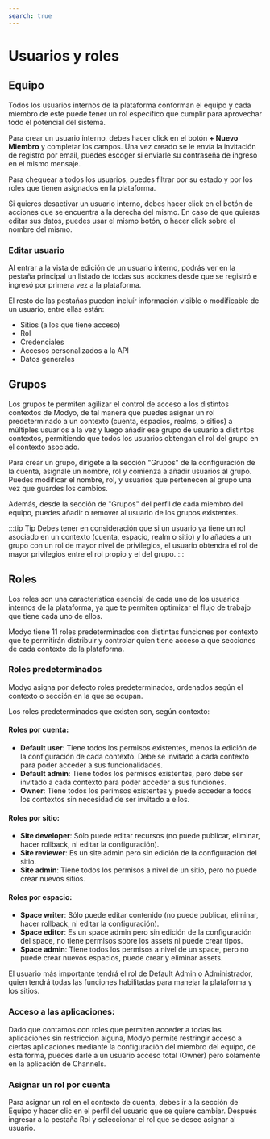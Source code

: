 ```yaml
---
search: true
---
```


# Usuarios y roles

## Equipo

Todos los usuarios internos de la plataforma conforman el equipo y cada miembro de este puede tener un rol específico que cumplir para aprovechar todo el potencial del sistema.

Para crear un usuario interno, debes hacer click en el botón **+ Nuevo Miembro** y completar los campos. Una vez creado se le envía la invitación de registro por email, puedes escoger si enviarle su contraseña de ingreso en el mismo mensaje.

Para chequear a todos los usuarios, puedes filtrar por su estado y por los roles que tienen asignados en la plataforma.

Si quieres desactivar un usuario interno, debes hacer click en el botón de acciones que se encuentra a la derecha del mismo. En caso de que quieras editar sus datos, puedes usar el mismo botón, o hacer click sobre el nombre del mismo.

### Editar usuario

Al entrar a la vista de edición de un usuario interno, podrás ver en la pestaña principal un listado de todas sus acciones desde que se registró e ingresó por primera vez a la plataforma.

El resto de las pestañas pueden incluír información visible o modificable de un usuario, entre ellas están:

- Sitios (a los que tiene acceso)
- Rol
- Credenciales
- Accesos personalizados a la API
- Datos generales

## Grupos

Los grupos te permiten agilizar el control de acceso a los distintos contextos de Modyo, de tal manera que puedes asignar un rol predeterminado a un contexto (cuenta, espacios, realms, o sitios) a múltiples usuarios a la vez y luego añadir ese grupo de usuario a distintos contextos, permitiendo que todos los usuarios obtengan el rol del grupo en el contexto asociado.

Para crear un grupo, dirígete a la sección "Grupos" de la configuración de la cuenta, asígnale un nombre, rol y comienza a añadir usuarios al grupo. Puedes modificar el nombre, rol, y usuarios que pertenecen al grupo una vez que guardes los cambios.

Además, desde la sección de "Grupos" del perfil de cada miembro del equipo, puedes añadir o remover al usuario de los grupos existentes.

:::tip Tip
Debes tener en consideración que si un usuario ya tiene un rol asociado en un contexto (cuenta, espacio, realm o sitio) y lo añades a un grupo con un rol de mayor nivel de privilegios, el usuario obtendra el rol de mayor privilegios entre el rol propio y el del grupo.
:::

## Roles

Los roles son una característica esencial de cada uno de los usuarios internos de la plataforma, ya que te permiten optimizar el flujo de trabajo que tiene cada uno de ellos.

Modyo tiene 11 roles predeterminados con distintas funciones por contexto que te permitirán distribuir y controlar quien tiene acceso a que secciones de cada contexto de la plataforma.

### Roles predeterminados

Modyo asigna por defecto roles predeterminados, ordenados según el contexto o sección en la que se ocupan.

Los roles predeterminados que existen son, según contexto:

#### Roles por cuenta:

- **Default user**: Tiene todos los permisos existentes, menos la edición de la configuración de cada contexto. Debe se invitado a cada contexto para poder acceder a sus funcionalidades.
- **Default admin**: Tiene todos los permisos existentes, pero debe ser invitado a cada contexto para poder acceder a sus funciones.
- **Owner**: Tiene todos los perimsos existentes y puede acceder a todos los contextos sin necesidad de ser invitado a ellos.

#### Roles por sitio:

- **Site developer**: Sólo puede editar recursos (no puede publicar, eliminar, hacer rollback, ni editar la configuración).
- **Site reviewer**: Es un site admin pero sin edición de la configuración del sitio.
- **Site admin**: Tiene todos los permisos a nivel de un sitio, pero no puede crear nuevos sitios.

#### Roles por espacio:

- **Space writer**: Sólo puede editar contenido (no puede publicar, eliminar, hacer rollback, ni editar la configuración).
- **Space editor**: Es un space admin pero sin edición de la configuración del space, no tiene permisos sobre los assets ni puede crear tipos.
- **Space admin**: Tiene todos los permisos a nivel de un space, pero no puede crear nuevos espacios, puede crear y eliminar assets.

El usuario más importante tendrá el rol de Default Admin o Administrador, quien tendrá todas las funciones habilitadas para manejar la plataforma y los sitios.

### Acceso a las aplicaciones:
Dado que contamos con roles que permiten acceder a todas las aplicaciones sin restricción alguna, Modyo permite restringir acceso a ciertas aplicaciones mediante la configuración del miembro del equipo, de esta forma, puedes darle a un usuario acceso total (Owner) pero solamente en la aplicación de Channels.

### Asignar un rol por cuenta

Para asignar un rol en el contexto de cuenta, debes ir a la sección de Equipo y hacer clic en el perfil del usuario que se quiere cambiar. Después ingresar a la pestaña Rol y seleccionar el rol que se desee asignar al usuario.
